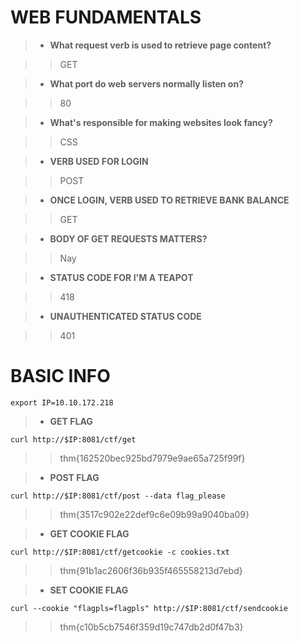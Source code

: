 # WEB FUNDAMENTALS

> - **What request verb is used to retrieve page content?**

>> GET


> - **What port do web servers normally listen on?**

>>80

> - **What's responsible for making websites look fancy?**

>> CSS

> - **VERB USED FOR LOGIN**

>>POST

> - **ONCE LOGIN, VERB USED TO RETRIEVE BANK BALANCE**

>> GET

> - **BODY OF GET REQUESTS MATTERS?**

>> Nay

> - **STATUS CODE FOR I'M A TEAPOT**

>>418

> - **UNAUTHENTICATED STATUS CODE**

>> 401

# BASIC INFO
```
export IP=10.10.172.218
```

> - **GET FLAG**
```
curl http://$IP:8081/ctf/get

```
>> thm{162520bec925bd7979e9ae65a725f99f}

> - **POST FLAG**
```
curl http://$IP:8081/ctf/post --data flag_please

```
>>thm{3517c902e22def9c6e09b99a9040ba09}

> - **GET COOKIE FLAG**
```
curl http://$IP:8081/ctf/getcookie -c cookies.txt

```
>> thm{91b1ac2606f36b935f465558213d7ebd}

> - **SET COOKIE FLAG**
```
curl --cookie "flagpls=flagpls" http://$IP:8081/ctf/sendcookie

```
>> thm{c10b5cb7546f359d19c747db2d0f47b3}